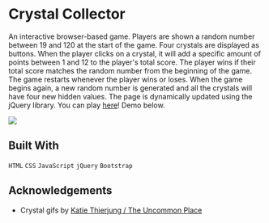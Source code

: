 # Crystal Collector
An interactive browser-based game. Players are shown a random number between 19 and 120 at the start of the game. Four crystals are displayed as buttons. When the player clicks on a crystal, it will add a specific amount of points between 1 and 12 to the player's total score. The player wins if their total score matches the random number from the beginning of the game. The game restarts whenever the player wins or loses. When the game begins again, a new random number is generated and all the crystals will have four new hidden values. The page is dynamically updated using the jQuery library. You can play [here](https://herrenchek.github.io/CrystalCollector/)! Demo below.

![](crystalcollector.gif)

## Built With
`HTML`
`CSS`
`JavaScript`
`jQuery`
`Bootstrap`

## Acknowledgements
* Crystal gifs by [Katie Thierjung / The Uncommon Place](https://giphy.com/theuncommonplace)